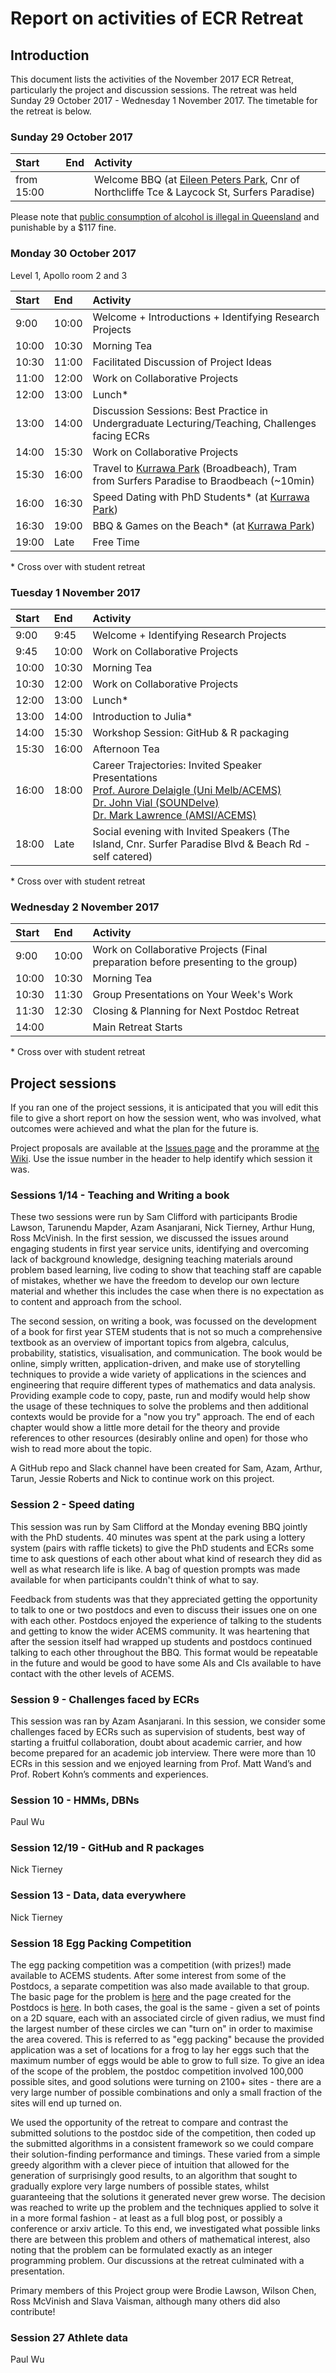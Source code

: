 # Report on activities of ECR Retreat

## Introduction

This document lists the activities of the November 2017 ECR Retreat, particularly the project and discussion sessions. The retreat was held Sunday 29 October 2017 - Wednesday 1 November 2017. The timetable for the retreat is below.

### Sunday 29 October 2017

| Start | End     | Activity    |
| :---- | :------ | :---------- |
| from 15:00 | | Welcome BBQ (at [Eileen Peters Park](https://www.google.com.au/maps/place/5+Esplanade,+Queensland/@-28.0049404,153.4293357,17z/data=!3m1!4b1!4m12!1m6!3m5!1s0x0:0xa9806b71e3bf699e!2sKurrawa+Park!8m2!3d-28.028072!4d153.4343613!3m4!1s0x6b91050cc0f38e57:0xc16dd882582c454c!8m2!3d-28.004941!4d153.4315497), Cnr of Northcliffe Tce & Laycock St, Surfers Paradise)|

Please note that [public consumption of alcohol is illegal in Queensland](https://mypolice.qld.gov.au/goldcoast/2015/12/19/drinking-public-place-think/) and punishable by a $117 fine.

### Monday 30 October 2017 

Level 1, Apollo room 2 and 3

| Start | End     | Activity    |
| :---- | :------ | :---------- |
| 9:00 | 10:00 | Welcome + Introductions + Identifying Research Projects|
| 10:00 | 10:30 | Morning Tea |
| 10:30 | 11:00 | Facilitated Discussion of Project Ideas | 
| 11:00 | 12:00 | Work on Collaborative Projects |
| 12:00 | 13:00 | Lunch* |
| 13:00 | 14:00 | Discussion Sessions: Best Practice in Undergraduate Lecturing/Teaching, Challenges facing ECRs | 
| 14:00 | 15:30 | Work on Collaborative Projects | 
| 15:30 | 16:00 | Travel to [Kurrawa Park](https://www.google.com.au/maps/place/Kurrawa+Park/@-28.028072,153.4343613,15z/data=!4m2!3m1!1s0x0:0xa9806b71e3bf699e?sa=X&ved=0ahUKEwjt7_S98unWAhWFabwKHfYCBPkQ_BIIiAEwDg) (Broadbeach), Tram from Surfers Paradise to Braodbeach (~10min) |
| 16:00 | 16:30 | Speed Dating with PhD Students* (at [Kurrawa Park](https://www.google.com.au/maps/place/Kurrawa+Park/@-28.028072,153.4343613,15z/data=!4m2!3m1!1s0x0:0xa9806b71e3bf699e?sa=X&ved=0ahUKEwjt7_S98unWAhWFabwKHfYCBPkQ_BIIiAEwDg)) |
| 16:30 | 19:00 |  BBQ & Games on the Beach* (at [Kurrawa Park](https://www.google.com.au/maps/place/Kurrawa+Park/@-28.028072,153.4343613,15z/data=!4m2!3m1!1s0x0:0xa9806b71e3bf699e?sa=X&ved=0ahUKEwjt7_S98unWAhWFabwKHfYCBPkQ_BIIiAEwDg))| 
| 19:00 | Late | Free Time |    

\* Cross over with student retreat   
   
### Tuesday 1 November 2017

| Start | End     | Activity    |
| :---- | :------ | :---------- |
| 9:00 | 9:45 | Welcome + Identifying Research Projects|
| 9:45 | 10:00 | Work on Collaborative Projects |
| 10:00 | 10:30 | Morning Tea |
| 10:30 | 12:00 | Work on Collaborative Projects |
| 12:00 | 13:00 | Lunch* |
| 13:00 | 14:00 | Introduction to Julia* |
| 14:00 | 15:30 | Workshop Session: GitHub & R packaging |
| 15:30 | 16:00 | Afternoon Tea |
| 16:00 | 18:00 | Career Trajectories: Invited Speaker Presentations<br>[Prof. Aurore Delaigle (Uni Melb/ACEMS)](https://acems.org.au/our-people/aurore-delaigle)<br>[Dr. John Vial (SOUNDelve)](https://au.linkedin.com/in/johnvial)<br>[Dr. Mark Lawrence (AMSI/ACEMS)](https://acems.org.au/our-people/mark-lawrence) |
| 18:00 | Late | Social evening with Invited Speakers (The Island, Cnr. Surfer Paradise Blvd & Beach Rd - self catered)|

\* Cross over with student retreat

### Wednesday 2 November 2017

| Start | End     | Activity    |
| :---- | :------ | :---------- |
| 9:00 | 10:00 | Work on Collaborative Projects (Final preparation before presenting to the group) | 
| 10:00 | 10:30 | Morning Tea |
| 10:30 | 11:30 | Group Presentations on Your Week's Work |
| 11:30 | 12:30 | Closing & Planning for Next Postdoc Retreat |
| 14:00 |       | Main Retreat Starts |

\* Cross over with student retreat

## Project sessions

If you ran one of the project sessions, it is anticipated that you will edit this file to give a short report on how the session went, who was involved, what outcomes were achieved and what the plan for the future is.

Project proposals are available at the [Issues page](https://github.com/ACEMS/ECRretreat2017Nov/issues) and the proramme at [the Wiki](https://github.com/ACEMS/ECRretreat2017Nov/wiki/Programme). Use the issue number in the header to help identify which session it was.

### Sessions 1/14 - Teaching and Writing a book

These two sessions were run by Sam Clifford with participants Brodie Lawson, Tarunendu Mapder, Azam Asanjarani, Nick Tierney, Arthur Hung, Ross McVinish. In the first session, we discussed the issues around engaging students in first year service units, identifying and overcoming lack of background knowledge, designing teaching materials around problem based learning, live coding to show that teaching staff are capable of mistakes, whether we have the freedom to develop our own lecture material and whether this includes the case when there is no expectation as to content and approach from the school.

The second session, on writing a book, was focussed on the development of a book for first year STEM students that is not so much a comprehensive textbook as an overview of important topics from algebra, calculus, probability, statistics, visualisation, and communication. The book would be online, simply written, application-driven, and make use of storytelling techniques to provide a wide variety of applications in the sciences and engineering that require different types of mathematics and data analysis. Providing example code to copy, paste, run and modify would help show the usage of these techniques to solve the problems and then additional contexts would be provide for a "now you try" approach. The end of each chapter would show a little more detail for the theory and provide references to other resources (desirably online and open) for those who wish to read more about the topic.

A GitHub repo and Slack channel have been created for Sam, Azam, Arthur, Tarun, Jessie Roberts and Nick to continue work on this project.


### Session 2 - Speed dating

This session was run by Sam Clifford at the Monday evening BBQ jointly with the PhD students. 40 minutes was spent at the park using a lottery system (pairs with raffle tickets) to give the PhD students and ECRs some time to ask questions of each other about what kind of research they did as well as what research life is like. A bag of question prompts was made available for when participants couldn't think of what to say.

Feedback from students was that they appreciated getting the opportunity to talk to one or two postdocs and even to discuss their issues one on one with each other. Postdocs enjoyed the experience of talking to the students and getting to know the wider ACEMS community. It was heartening that after the session itself had wrapped up students and postdocs continued talking to each other throughout the BBQ. This format would be repeatable in the future and would be good to have some AIs and CIs available to have contact with the other levels of ACEMS.

### Session 9 - Challenges faced by ECRs

This session was ran by Azam Asanjarani. In this session, we consider some challenges faced by ECRs such as supervision of students, best way of starting a fruitful collaboration, doubt about academic carrier, and how become prepared for an academic job interview. There were more than 10 ECRs in this session and we enjoyed learning from Prof. Matt Wand’s and Prof. Robert Kohn’s comments and experiences.


### Session 10 - HMMs, DBNs

Paul Wu

### Session 12/19 - GitHub and R packages

Nick Tierney

### Session 13 - Data, data everywhere

Nick Tierney

### Session 18 Egg Packing Competition

The egg packing competition was a competition (with prizes!) made available to ACEMS students. After some interest from some of the Postdocs, a separate competition was also made available to that group. The basic page for the problem is [here](https://acems.org.au/2017-student-competition) and the page created for the Postdocs is [here](https://acemsproblemsolvingcomp2017.wordpress.com). In both cases, the goal is the same - given a set of points on a 2D square, each with an associated circle of given radius, we must find the largest number of these circles we can "turn on" in order to maximise the area covered. This is referred to as "egg packing" because the provided application was a set of locations for a frog to lay her eggs such that the maximum number of eggs would be able to grow to full size. To give an idea of the scope of the problem, the postdoc competition involved 100,000 possible sites, and good solutions were turning on 2100+ sites - there are a very large number of possible combinations and only a small fraction of the sites will end up turned on.

We used the opportunity of the retreat to compare and contrast the submitted solutions to the postdoc side of the competition, then coded up the submitted algorithms in a consistent framework so we could compare their solution-finding performance and timings. These varied from a simple greedy algorithm with a clever piece of intuition that allowed for the generation of surprisingly good results, to an algorithm that sought to gradually explore very large numbers of possible states, whilst guaranteeing that the solutions it generated never grew worse. The decision was reached to write up the problem and the techniques applied to solve it in a more formal fashion - at least as a full blog post, or possibly a conference or arxiv article. To this end, we investigated what possible links there are between this problem and others of mathematical interest, also noting that the problem can be formulated exactly as an integer programming problem. Our discussions at the retreat culminated with a presentation.

Primary members of this Project group were Brodie Lawson, Wilson Chen, Ross McVinish and Slava Vaisman, although many others did also contribute!

### Session 27 Athlete data

Paul Wu
